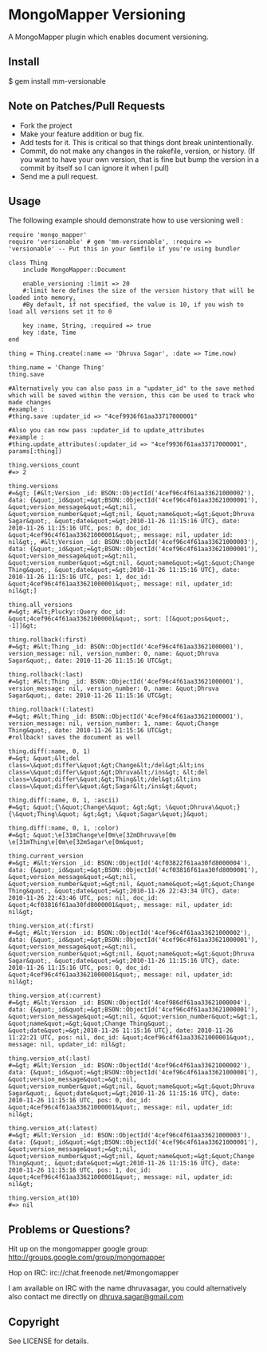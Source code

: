 MongoMapper Versioning
======================
A MongoMapper plugin which enables document versioning.

Install
-------
$ gem install mm-versionable

Note on Patches/Pull Requests
-----------------------------
* Fork the project
* Make your feature addition or bug fix.
* Add tests for it. This is critical so that things dont break unintentionally.
* Commit, do not make any changes in the rakefile, version, or history. (If you want to have your own version, that is fine but bump the version in a commit by itself so I can ignore it when I pull)
* Send me a pull request.

Usage
-----
The following example should demonstrate how to use versioning well :

    require 'mongo_mapper'
    require 'versionable' # gem 'mm-versionable', :require => 'versionable' -- Put this in your Gemfile if you're using bundler

    class Thing
        include MongoMapper::Document

        enable_versioning :limit => 20
        #:limit here defines the size of the version history that will be loaded into memory,
        #By default, if not specified, the value is 10, if you wish to load all versions set it to 0

        key :name, String, :required => true
        key :date, Time
    end

    thing = Thing.create(:name => 'Dhruva Sagar', :date => Time.now)

    thing.name = 'Change Thing'
    thing.save

    #Alternatively you can also pass in a "updater_id" to the save method which will be saved within the version, this can be used to track who made changes
    #example :
    #thing.save :updater_id => "4cef9936f61aa33717000001"

    #Also you can now pass :updater_id to update_attributes
    #example :
    #thing.update_attributes(:updater_id => "4cef9936f61aa33717000001", params[:thing])

    thing.versions_count 
    #=> 2

    thing.versions
    #=&gt; [#&lt;Version _id: BSON::ObjectId('4cef96c4f61aa33621000002'), data: {&quot;_id&quot;=&gt;BSON::ObjectId('4cef96c4f61aa33621000001'), &quot;version_message&quot;=&gt;nil, &quot;version_number&quot;=&gt;nil, &quot;name&quot;=&gt;&quot;Dhruva Sagar&quot;, &quot;date&quot;=&gt;2010-11-26 11:15:16 UTC}, date: 2010-11-26 11:15:16 UTC, pos: 0, doc_id: &quot;4cef96c4f61aa33621000001&quot;, message: nil, updater_id: nil&gt;, #&lt;Version _id: BSON::ObjectId('4cef96c4f61aa33621000003'), data: {&quot;_id&quot;=&gt;BSON::ObjectId('4cef96c4f61aa33621000001'), &quot;version_message&quot;=&gt;nil, &quot;version_number&quot;=&gt;nil, &quot;name&quot;=&gt;&quot;Change Thing&quot;, &quot;date&quot;=&gt;2010-11-26 11:15:16 UTC}, date: 2010-11-26 11:15:16 UTC, pos: 1, doc_id: &quot;4cef96c4f61aa33621000001&quot;, message: nil, updater_id: nil&gt;]

    thing.all_versions
    #=&gt; #&lt;Plucky::Query doc_id: &quot;4cef96c4f61aa33621000001&quot;, sort: [[&quot;pos&quot;, -1]]&gt; 

    thing.rollback(:first)
    #=&gt; #&lt;Thing _id: BSON::ObjectId('4cef96c4f61aa33621000001'), version_message: nil, version_number: 0, name: &quot;Dhruva Sagar&quot;, date: 2010-11-26 11:15:16 UTC&gt;

    thing.rollback(:last)
    #=&gt; #&lt;Thing _id: BSON::ObjectId('4cef96c4f61aa33621000001'), version_message: nil, version_number: 0, name: &quot;Dhruva Sagar&quot;, date: 2010-11-26 11:15:16 UTC&gt;

    thing.rollback!(:latest)
    #=&gt; #&lt;Thing _id: BSON::ObjectId('4cef96c4f61aa33621000001'), version_message: nil, version_number: 1, name: &quot;Change Thing&quot;, date: 2010-11-26 11:15:16 UTC&gt;
    #rollback! saves the document as well

    thing.diff(:name, 0, 1)
    #=&gt; &quot;&lt;del class=\&quot;differ\&quot;&gt;Change&lt;/del&gt;&lt;ins class=\&quot;differ\&quot;&gt;Dhruva&lt;/ins&gt; &lt;del class=\&quot;differ\&quot;&gt;Thing&lt;/del&gt;&lt;ins class=\&quot;differ\&quot;&gt;Sagar&lt;/ins&gt;&quot;

    thing.diff(:name, 0, 1, :ascii)
    #=&gt; &quot;{\&quot;Change\&quot; &gt;&gt; \&quot;Dhruva\&quot;} {\&quot;Thing\&quot; &gt;&gt; \&quot;Sagar\&quot;}&quot;

    thing.diff(:name, 0, 1, :color)
    #=&gt; &quot;\e[31mChange\e[0m\e[32mDhruva\e[0m \e[31mThing\e[0m\e[32mSagar\e[0m&quot;

    thing.current_version
    #=&gt; #&lt;Version _id: BSON::ObjectId('4cf03822f61aa30fd8000004'), data: {&quot;_id&quot;=&gt;BSON::ObjectId('4cf03816f61aa30fd8000001'), &quot;version_message&quot;=&gt;nil, &quot;version_number&quot;=&gt;nil, &quot;name&quot;=&gt;&quot;Change Thing&quot;, &quot;date&quot;=&gt;2010-11-26 22:43:34 UTC}, date: 2010-11-26 22:43:46 UTC, pos: nil, doc_id: &quot;4cf03816f61aa30fd8000001&quot;, message: nil, updater_id: nil&gt;

    thing.version_at(:first)
    #=&gt; #&lt;Version _id: BSON::ObjectId('4cef96c4f61aa33621000002'), data: {&quot;_id&quot;=&gt;BSON::ObjectId('4cef96c4f61aa33621000001'), &quot;version_message&quot;=&gt;nil, &quot;version_number&quot;=&gt;nil, &quot;name&quot;=&gt;&quot;Dhruva Sagar&quot;, &quot;date&quot;=&gt;2010-11-26 11:15:16 UTC}, date: 2010-11-26 11:15:16 UTC, pos: 0, doc_id: &quot;4cef96c4f61aa33621000001&quot;, message: nil, updater_id: nil&gt;

    thing.version_at(:current)
    #=&gt; #&lt;Version _id: BSON::ObjectId('4cef986df61aa33621000004'), data: {&quot;_id&quot;=&gt;BSON::ObjectId('4cef96c4f61aa33621000001'), &quot;version_message&quot;=&gt;nil, &quot;version_number&quot;=&gt;1, &quot;name&quot;=&gt;&quot;Change Thing&quot;, &quot;date&quot;=&gt;2010-11-26 11:15:16 UTC}, date: 2010-11-26 11:22:21 UTC, pos: nil, doc_id: &quot;4cef96c4f61aa33621000001&quot;, message: nil, updater_id: nil&gt;

    thing.version_at(:last)
    #=&gt; #&lt;Version _id: BSON::ObjectId('4cef96c4f61aa33621000002'), data: {&quot;_id&quot;=&gt;BSON::ObjectId('4cef96c4f61aa33621000001'), &quot;version_message&quot;=&gt;nil, &quot;version_number&quot;=&gt;nil, &quot;name&quot;=&gt;&quot;Dhruva Sagar&quot;, &quot;date&quot;=&gt;2010-11-26 11:15:16 UTC}, date: 2010-11-26 11:15:16 UTC, pos: 0, doc_id: &quot;4cef96c4f61aa33621000001&quot;, message: nil, updater_id: nil&gt;

    thing.version_at(:latest)
    #=&gt; #&lt;Version _id: BSON::ObjectId('4cef96c4f61aa33621000003'), data: {&quot;_id&quot;=&gt;BSON::ObjectId('4cef96c4f61aa33621000001'), &quot;version_message&quot;=&gt;nil, &quot;version_number&quot;=&gt;nil, &quot;name&quot;=&gt;&quot;Change Thing&quot;, &quot;date&quot;=&gt;2010-11-26 11:15:16 UTC}, date: 2010-11-26 11:15:16 UTC, pos: 1, doc_id: &quot;4cef96c4f61aa33621000001&quot;, message: nil, updater_id: nil&gt; 

    thing.version_at(10)
    #=> nil

Problems or Questions?
----------------------
Hit up on the mongomapper google group:
http://groups.google.com/group/mongomapper

Hop on IRC:
irc://chat.freenode.net/#mongomapper

I am available on IRC with the name dhruvasagar, you could alternatively also contact me directly on dhruva.sagar@gmail.com

Copyright
---------
See LICENSE for details.

